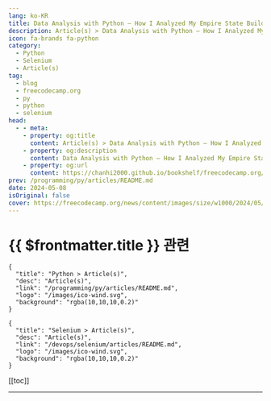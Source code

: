 ```yaml
---
lang: ko-KR
title: Data Analysis with Python – How I Analyzed My Empire State Building Run-Up Performance
description: Article(s) > Data Analysis with Python – How I Analyzed My Empire State Building Run-Up Performance
icon: fa-brands fa-python
category: 
  - Python
  - Selenium
  - Article(s)
tag: 
  - blog
  - freecodecamp.org
  - py
  - python
  - selenium
head:
  - - meta:
    - property: og:title
      content: Article(s) > Data Analysis with Python – How I Analyzed My Empire State Building Run-Up Performance
    - property: og:description
      content: Data Analysis with Python – How I Analyzed My Empire State Building Run-Up Performance
    - property: og:url
      content: https://chanhi2000.github.io/bookshelf/freecodecamp.org/empire-state-building-run-up-analysis-with-python.html
prev: /programming/py/articles/README.md
date: 2024-05-08
isOriginal: false
cover: https://freecodecamp.org/news/content/images/size/w1000/2024/05/empire_state_runup-1.png
---
```


# {{ $frontmatter.title }} 관련

```component VPCard
{
  "title": "Python > Article(s)",
  "desc": "Article(s)",
  "link": "/programming/py/articles/README.md",
  "logo": "/images/ico-wind.svg",
  "background": "rgba(10,10,10,0.2)"
}
```

```component VPCard
{
  "title": "Selenium > Article(s)",
  "desc": "Article(s)",
  "link": "/devops/selenium/articles/README.md",
  "logo": "/images/ico-wind.svg",
  "background": "rgba(10,10,10,0.2)"
}
```

[[toc]]

---

<SiteInfo
  name="Data Analysis with Python – How I Analyzed My Empire State Building Run-Up Performance"
  desc="A tower running race is a race that you run up the stairs of a building. These happen around the world. I got the chance to participate in the Empire State Run Up in NYC, 2023 edition. > The Empire State Building Run-Up (ESBRU)—the world’s first and most"
  url="https://freecodecamp.org/news/empire-state-building-run-up-analysis-with-python/"
  logo="https://cdn.freecodecamp.org/universal/favicons/favicon.ico"
  preview="https://freecodecamp.org/news/content/images/size/w1000/2024/05/empire_state_runup-1.png"/>

<!-- TODO: 작성 -->

